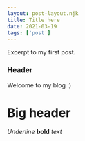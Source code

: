 ```yaml
---
layout: post-layout.njk 
title: Title here
date: 2021-03-19
tags: ['post']
---
```

<!-- Excerpt Start -->
Excerpt to my first post.
<!-- Excerpt End --> 

### Header

Welcome to my blog :)

# Big header

_Underline_
**bold**
*text*
